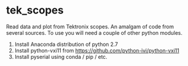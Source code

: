 # tek_scopes
Read data and plot from Tektronix scopes. An amalgam of code from several sources. To use you will need a couple of other python modules.

1. Install Anaconda distribution of python 2.7
2. Install python-vxi11 from https://github.com/python-ivi/python-vxi11
3. Install pyserial using conda / pip / etc.

